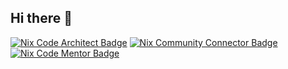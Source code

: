 ## Hi there 👋

[![Nix Code Architect Badge](https://sticker.nix.institute/badge/6706429915-code-architect.svg)](https://sticker.nix.institute/sticker/6706429915) [![Nix Community Connector Badge](https://sticker.nix.institute/badge/6706429915-community-connector.svg)](https://sticker.nix.institute/sticker/6706429915) [![Nix Code Mentor Badge](https://sticker.nix.institute/badge/6706429915-code-mentor.svg)](https://sticker.nix.institute/sticker/6706429915)
